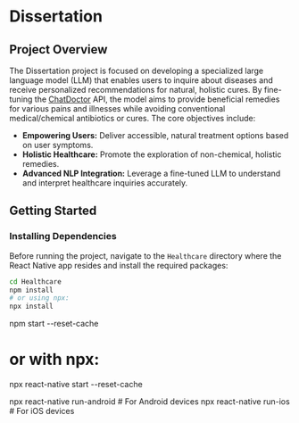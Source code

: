 # Dissertation

## Project Overview

The Dissertation project is focused on developing a specialized large language model (LLM) that enables users to inquire about diseases and receive personalized recommendations for natural, holistic cures. By fine-tuning the [ChatDoctor](https://huggingface.co/zl111/ChatDoctor) API, the model aims to provide beneficial remedies for various pains and illnesses while avoiding conventional medical/chemical antibiotics or cures. The core objectives include:

- **Empowering Users:** Deliver accessible, natural treatment options based on user symptoms.
- **Holistic Healthcare:** Promote the exploration of non-chemical, holistic remedies.
- **Advanced NLP Integration:** Leverage a fine-tuned LLM to understand and interpret healthcare inquiries accurately.

## Getting Started

### Installing Dependencies

Before running the project, navigate to the `Healthcare` directory where the React Native app resides and install the required packages:

```bash
cd Healthcare
npm install
# or using npx:
npx install
```

npm start --reset-cache

# or with npx:

npx react-native start --reset-cache

npx react-native run-android # For Android devices
npx react-native run-ios # For iOS devices
